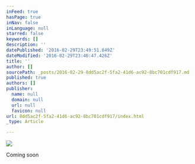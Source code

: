 ```yaml
---
inFeed: true
hasPage: true
inNav: false
inLanguage: null
starred: false
keywords: []
description: ''
datePublished: '2016-02-29T23:49:51.849Z'
dateModified: '2016-02-29T23:46:47.426Z'
title: ''
author: []
sourcePath: _posts/2016-02-29-8dd5ac2f-5fa2-41d6-ac92-8bc701cdf917.md
published: true
authors: []
publisher:
  name: null
  domain: null
  url: null
  favicon: null
url: 8dd5ac2f-5fa2-41d6-ac92-8bc701cdf917/index.html
_type: Article

---
```

![](https://the-grid-user-content.s3-us-west-2.amazonaws.com/4f0fab3a-c7d1-4181-b085-766b784bb8fe.jpg)

Coming soon